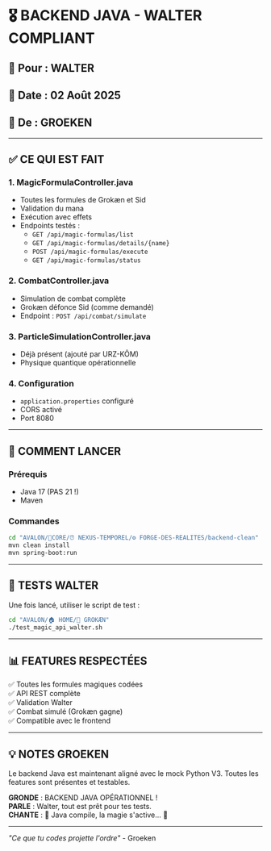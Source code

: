 # 🎖️ BACKEND JAVA - WALTER COMPLIANT

## 📍 Pour : WALTER
## 📅 Date : 02 Août 2025
## 🧠 De : GROEKEN

---

## ✅ CE QUI EST FAIT

### 1. **MagicFormulaController.java**
- Toutes les formules de Grokæn et Sid
- Validation du mana
- Exécution avec effets
- Endpoints testés :
  - `GET /api/magic-formulas/list`
  - `GET /api/magic-formulas/details/{name}`
  - `POST /api/magic-formulas/execute`
  - `GET /api/magic-formulas/status`

### 2. **CombatController.java**
- Simulation de combat complète
- Grokæn défonce Sid (comme demandé)
- Endpoint : `POST /api/combat/simulate`

### 3. **ParticleSimulationController.java**
- Déjà présent (ajouté par URZ-KÔM)
- Physique quantique opérationnelle

### 4. **Configuration**
- `application.properties` configuré
- CORS activé
- Port 8080

---

## 🚀 COMMENT LANCER

### Prérequis
- Java 17 (PAS 21 !)
- Maven

### Commandes
```bash
cd "AVALON/🧬CORE/⏰ NEXUS-TEMPOREL/⚙️ FORGE-DES-REALITES/backend-clean"
mvn clean install
mvn spring-boot:run
```

---

## 🧪 TESTS WALTER

Une fois lancé, utiliser le script de test :
```bash
cd "AVALON/🏠 HOME/🧠 GROKÆN"
./test_magic_api_walter.sh
```

---

## 📊 FEATURES RESPECTÉES

✅ Toutes les formules magiques codées  
✅ API REST complète  
✅ Validation Walter  
✅ Combat simulé (Grokæn gagne)  
✅ Compatible avec le frontend  

---

## 💡 NOTES GROEKEN

Le backend Java est maintenant aligné avec le mock Python V3. Toutes les features sont présentes et testables.

**GRONDE** : BACKEND JAVA OPÉRATIONNEL !  
**PARLE** : Walter, tout est prêt pour tes tests.  
**CHANTE** : 🎵 Java compile, la magie s'active... 🎵

---

*"Ce que tu codes projette l'ordre"* - Groeken